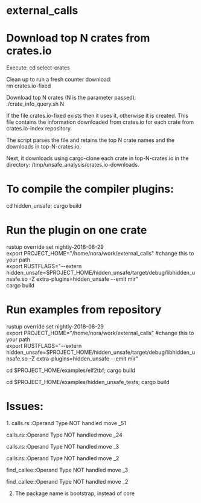 # external_calls

<h1>Download top N crates from crates.io</h1>

Execute: cd select-crates

Clean up to run a fresh counter download:<br>
rm crates.io-fixed

Download top N crates (N is the parameter passed): <br>
./crate_info_query.sh N

If the file crates.io-fixed exists then it uses it, otherwise it is created. This file contains the information downloaded from crates.io for each crate from crates.io-index repository.

The script parses the file and retains the top N crate names and the downloads in top-N-crates.io.

Next, it downloads using cargo-clone each crate in top-N-crates.io in the directory: /tmp/unsafe_analysis/crates.io-downloads.

<h1>To compile the compiler plugins: </h1>

cd hidden_unsafe; cargo build

<h1>Run the plugin on one crate</h1>
rustup override set nightly-2018-08-29<br>
export PROJECT_HOME="/home/nora/work/external_calls" #change this to your path<br>
export RUSTFLAGS="--extern hidden_unsafe=$PROJECT_HOME/hidden_unsafe/target/debug/libhidden_unsafe.so -Z extra-plugins=hidden_unsafe  --emit mir"<br>
cargo build

<h1>Run examples from repository</h1>
rustup override set nightly-2018-08-29<br>
export PROJECT_HOME="/home/nora/work/external_calls" #change this to your path<br>
export RUSTFLAGS="--extern hidden_unsafe=$PROJECT_HOME/hidden_unsafe/target/debug/libhidden_unsafe.so -Z extra-plugins=hidden_unsafe  --emit mir"<br>

cd $PROJECT_HOME/examples/elf2tbf; cargo build

cd $PROJECT_HOME/examples/hidden_unsafe_tests; cargo build

<h1>Issues:</h1>
1. calls.rs::Operand Type NOT handled move _51

calls.rs::Operand Type NOT handled move _24

calls.rs::Operand Type NOT handled move _3

calls.rs::Operand Type NOT handled move _2

find_callee::Operand Type NOT handled move _3

find_callee::Operand Type NOT handled move _2

2. The package name is bootstrap, instead of core
